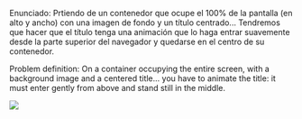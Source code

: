 Enunciado:
Prtiendo de un contenedor que ocupe el 100% de la pantalla (en alto y ancho) con una imagen de fondo y un título centrado... Tendremos que hacer que el título tenga una animación que lo haga entrar suavemente desde la parte superior del navegador y quedarse en el centro de su contenedor.

Problem definition:
On a container occupying the entire screen, with a background image and a centered title... you have to animate the title: it must enter gently from above and stand still in the middle.

![](https://files.gitbook.com/v0/b/gitbook-28427.appspot.com/o/assets%2F-MWwxJ68y05F115J-zJ5%2Fsync%2F7184fdd10fd8c6d1393c8d4a5487dc43b88fcb54.png?generation=1617004310166747&alt=media)
